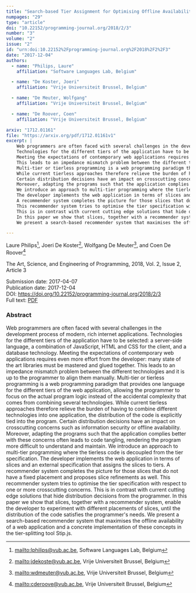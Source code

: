 ```yaml
---
title: "Search-based Tier Assignment for Optimising Offline Availability in Multi-tier Web Applications"
numpages: "29"
type: "article"
doi: "10.22152/programming-journal.org/2018/2/3"
number: "3"
volume: "2"
issue: "2"
id: "urn:doi:10.22152%2Fprogramming-journal.org%2F2018%2F2%2F3"
date: "2017-12-04"
authors: 
  - name: "Philips, Laure"
    affiliation: "Software Languages Lab, Belgium"

  - name: "De Koster, Joeri"
    affiliation: "Vrije Universiteit Brussel, Belgium"

  - name: "De Meuter, Wolfgang"
    affiliation: "Vrije Universiteit Brussel, Belgium"

  - name: "De Roover, Coen"
    affiliation: "Vrije Universiteit Brussel, Belgium"

arxiv: "1712.01161"
file: "https://arxiv.org/pdf/1712.01161v1"
excerpt: |
    Web programmers are often faced with several challenges in the development process of modern, rich internet applications.
    Technologies for the different tiers of the application have to be selected: a server-side language, a combination of JavaScript, HTML and CSS for the client, and a database technology. 
    Meeting the expectations of contemporary web applications requires even more effort from the developer: many state of the art libraries must be mastered and glued together.
    This leads to an impedance mismatch problem between the different technologies and it is up to the programmer to align them manually.
    Multi-tier or tierless programming is a web programming paradigm that provides one language for the different tiers of the web application, allowing the programmer to focus on the actual program logic instead of the accidental complexity that comes from combining several technologies.
    While current tierless approaches therefore relieve the burden of having to combine different technologies into one application, the distribution of the code is explicitly tied into the program.
    Certain distribution decisions have an impact on crosscutting concerns such as information security or offline availability.
    Moreover, adapting the programs such that the application complies better with these concerns often leads to code tangling, rendering the program more difficult to understand and maintain.
    We introduce an approach to multi-tier programming where the tierless code is decoupled from the tier specification.
    The developer implements the web application in terms of slices and an external specification that assigns the slices to tiers.
    A recommender system completes the picture for those slices that do not have a fixed placement and proposes slice refinements as well.
    This recommender system tries to optimise the tier specification with respect to one or more crosscutting concerns.
    This is in contrast with current cutting edge solutions that hide distribution decisions from the programmer. 
    In this paper we show that slices, together with a recommender system, enable the developer to experiment with different placements of slices, until the distribution of the code satisfies the programmer's needs. 
    We present a search-based recommender system that maximises the offline availability of a web application and a concrete implementation of these concepts in the tier-splitting tool Stip.js.

---
```

Laure Philips[^1], Joeri De Koster[^2], Wolfgang De Meuter[^3], and Coen De Roover[^4]

The Art, Science, and Engineering of Programming, 2018, Vol. 2, Issue 2, Article 3

Submission date: 2017-04-07  
Publication date: 2017-12-04  
DOI: <https://doi.org/10.22152/programming-journal.org/2018/2/3>  
Full text: [PDF](https://arxiv.org/pdf/1712.01161v1)  


### Abstract

Web programmers are often faced with several challenges in the development process of modern, rich internet applications.
Technologies for the different tiers of the application have to be selected: a server-side language, a combination of JavaScript, HTML and CSS for the client, and a database technology. 
Meeting the expectations of contemporary web applications requires even more effort from the developer: many state of the art libraries must be mastered and glued together.
This leads to an impedance mismatch problem between the different technologies and it is up to the programmer to align them manually.
Multi-tier or tierless programming is a web programming paradigm that provides one language for the different tiers of the web application, allowing the programmer to focus on the actual program logic instead of the accidental complexity that comes from combining several technologies.
While current tierless approaches therefore relieve the burden of having to combine different technologies into one application, the distribution of the code is explicitly tied into the program.
Certain distribution decisions have an impact on crosscutting concerns such as information security or offline availability.
Moreover, adapting the programs such that the application complies better with these concerns often leads to code tangling, rendering the program more difficult to understand and maintain.
We introduce an approach to multi-tier programming where the tierless code is decoupled from the tier specification.
The developer implements the web application in terms of slices and an external specification that assigns the slices to tiers.
A recommender system completes the picture for those slices that do not have a fixed placement and proposes slice refinements as well.
This recommender system tries to optimise the tier specification with respect to one or more crosscutting concerns.
This is in contrast with current cutting edge solutions that hide distribution decisions from the programmer. 
In this paper we show that slices, together with a recommender system, enable the developer to experiment with different placements of slices, until the distribution of the code satisfies the programmer's needs. 
We present a search-based recommender system that maximises the offline availability of a web application and a concrete implementation of these concepts in the tier-splitting tool Stip.js.


[^1]: <mailto:lphilips@vub.ac.be>, Software Languages Lab, Belgium
[^2]: <mailto:jdekoste@vub.ac.be>, Vrije Universiteit Brussel, Belgium
[^3]: <mailto:wdmeuter@vub.ac.be>, Vrije Universiteit Brussel, Belgium
[^4]: <mailto:cderoove@vub.ac.be>, Vrije Universiteit Brussel, Belgium
